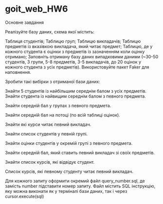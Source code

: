 # goit_web_HW6


Основне завдання

Реалізуйте базу даних, схема якої містить:

Таблиця студентів;
Таблицю груп;
Таблицю викладачів;
Таблицю предметів із вказівкою викладача, який читає предмет;
Таблицю, де у кожного студента є оцінки з предметів із зазначенням коли оцінку отримано;
Заповніть отриману базу даних випадковими даними (~30-50 студентів, 3 групи, 5-8 предметів, 3-5 викладачів, до 20 оцінок у кожного студента з усіх предметів). Використовуйте пакет Faker для наповнення.



Зробити такі вибірки з отриманої бази даних:



Знайти 5 студентів із найбільшим середнім балом з усіх предметів.
Знайти студента із найвищим середнім балом з певного предмета.

Знайти середній бал у групах з певного предмета.

Знайти середній бал на потоці (по всій таблиці оцінок).

Знайти які курси читає певний викладач.

Знайти список студентів у певній групі.

Знайти оцінки студентів у окремій групі з певного предмета.

Знайти середній бал, який ставить певний викладач зі своїх предметів.

Знайти список курсів, які відвідує студент.

Список курсів, які певному студенту читає певний викладач.

Для кожного запиту оформити окремий файл query_number.sql, де замість number підставити номер запиту. Файл містить SQL інструкцію, яку можна виконати як у терміналі бази даних, так і через cursor.execute(sql)
